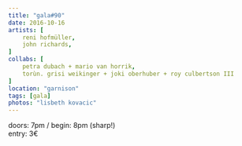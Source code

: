 ```yaml
---
title: "gala#90"
date: 2016-10-16
artists: [
    reni hofmüller,
    john richards,
]
collabs: [
    petra dubach + mario van horrik,
    torùn. grisi weikinger + joki oberhuber + roy culbertson III
]
location: "garnison"
tags: [gala]
photos: "lisbeth kovacic"
---
```

doors: 7pm / begin: 8pm (sharp!)  
entry: 3€
